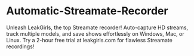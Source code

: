 # Automatic-Streamate-Recorder
Unleash LeakGirls, the top Streamate recorder! Auto-capture HD streams, track multiple models, and save shows effortlessly on Windows, Mac, or Linux. Try a 2-hour free trial at leakgirls.com for flawless Streamate recordings!
